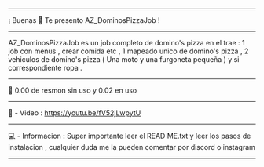 ----------------------------------------------------------


¡ Buenas 👋 Te presento AZ_DominosPizzaJob !


----------------------------------------------------------


AZ_DominosPizzaJob es un job completo de domino's pizza en el trae : 1 job con menus , crear comida etc , 1 mapeado unico de domino's pizza , 2 vehiculos de domino's pizza ( Una moto y una furgoneta pequeña ) y si correspondiente ropa .


----------------------------------------------------------


🤖 0.00 de resmon sin uso y 0.02 en uso


----------------------------------------------------------


📸 - Video : https://youtu.be/fV52jLwpytU


----------------------------------------------------------


💻 - Informacion : Super importante leer el READ ME.txt y leer los pasos de instalacion , cualquier duda me la pueden comentar por discord o instagram


----------------------------------------------------------
